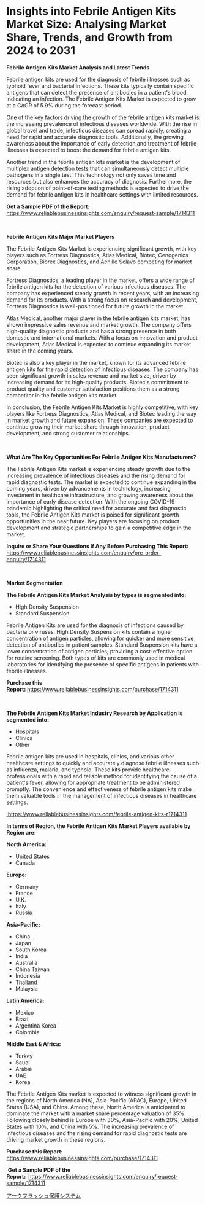 <p><h1>Insights into Febrile Antigen Kits Market Size: Analysing Market Share, Trends, and Growth from 2024 to 2031</h1></p><p><strong>Febrile Antigen Kits Market Analysis and Latest Trends</strong></p>
<p><p>Febrile antigen kits are used for the diagnosis of febrile illnesses such as typhoid fever and bacterial infections. These kits typically contain specific antigens that can detect the presence of antibodies in a patient's blood, indicating an infection. The Febrile Antigen Kits Market is expected to grow at a CAGR of 5.9% during the forecast period.</p><p>One of the key factors driving the growth of the febrile antigen kits market is the increasing prevalence of infectious diseases worldwide. With the rise in global travel and trade, infectious diseases can spread rapidly, creating a need for rapid and accurate diagnostic tools. Additionally, the growing awareness about the importance of early detection and treatment of febrile illnesses is expected to boost the demand for febrile antigen kits.</p><p>Another trend in the febrile antigen kits market is the development of multiplex antigen detection tests that can simultaneously detect multiple pathogens in a single test. This technology not only saves time and resources but also enhances the accuracy of diagnosis. Furthermore, the rising adoption of point-of-care testing methods is expected to drive the demand for febrile antigen kits in healthcare settings with limited resources.</p></p>
<p><strong>Get a Sample PDF of the Report:&nbsp;</strong> <a href="https://www.reliablebusinessinsights.com/enquiry/request-sample/1714311">https://www.reliablebusinessinsights.com/enquiry/request-sample/1714311</a></p>
<p>&nbsp;</p>
<p><strong>Febrile Antigen Kits Major Market Players</strong></p>
<p><p>The Febrile Antigen Kits Market is experiencing significant growth, with key players such as Fortress Diagnostics, Atlas Medical, Biotec, Cenogenics Corporation, Biorex Diagnostics, and Achille Sclavo competing for market share. </p><p>Fortress Diagnostics, a leading player in the market, offers a wide range of febrile antigen kits for the detection of various infectious diseases. The company has experienced steady growth in recent years, with an increasing demand for its products. With a strong focus on research and development, Fortress Diagnostics is well-positioned for future growth in the market.</p><p>Atlas Medical, another major player in the febrile antigen kits market, has shown impressive sales revenue and market growth. The company offers high-quality diagnostic products and has a strong presence in both domestic and international markets. With a focus on innovation and product development, Atlas Medical is expected to continue expanding its market share in the coming years.</p><p>Biotec is also a key player in the market, known for its advanced febrile antigen kits for the rapid detection of infectious diseases. The company has seen significant growth in sales revenue and market size, driven by increasing demand for its high-quality products. Biotec's commitment to product quality and customer satisfaction positions them as a strong competitor in the febrile antigen kits market.</p><p>In conclusion, the Febrile Antigen Kits Market is highly competitive, with key players like Fortress Diagnostics, Atlas Medical, and Biotec leading the way in market growth and future expansion. These companies are expected to continue growing their market share through innovation, product development, and strong customer relationships.</p></p>
<p>&nbsp;</p>
<p><strong>What Are The Key Opportunities For Febrile Antigen Kits Manufacturers?</strong></p>
<p><p>The Febrile Antigen Kits market is experiencing steady growth due to the increasing prevalence of infectious diseases and the rising demand for rapid diagnostic tests. The market is expected to continue expanding in the coming years, driven by advancements in technology, increasing investment in healthcare infrastructure, and growing awareness about the importance of early disease detection. With the ongoing COVID-19 pandemic highlighting the critical need for accurate and fast diagnostic tools, the Febrile Antigen Kits market is poised for significant growth opportunities in the near future. Key players are focusing on product development and strategic partnerships to gain a competitive edge in the market.</p></p>
<p><strong>Inquire or Share Your Questions If Any Before Purchasing This Report:</strong> <a href="https://www.reliablebusinessinsights.com/enquiry/pre-order-enquiry/1714311">https://www.reliablebusinessinsights.com/enquiry/pre-order-enquiry/1714311</a></p>
<p>&nbsp;</p>
<p><strong>Market Segmentation</strong></p>
<p><strong>The Febrile Antigen Kits Market Analysis by types is segmented into:</strong></p>
<p><ul><li>High Density Suspension</li><li>Standard Suspension</li></ul></p>
<p><p>Febrile Antigen Kits are used for the diagnosis of infections caused by bacteria or viruses. High Density Suspension kits contain a higher concentration of antigen particles, allowing for quicker and more sensitive detection of antibodies in patient samples. Standard Suspension kits have a lower concentration of antigen particles, providing a cost-effective option for routine screening. Both types of kits are commonly used in medical laboratories for identifying the presence of specific antigens in patients with febrile illnesses.</p></p>
<p><strong>Purchase this Report:&nbsp;</strong><a href="https://www.reliablebusinessinsights.com/purchase/1714311">https://www.reliablebusinessinsights.com/purchase/1714311</a></p>
<p>&nbsp;</p>
<p><strong>The Febrile Antigen Kits Market Industry Research by Application is segmented into:</strong></p>
<p><ul><li>Hospitals</li><li>Clinics</li><li>Other</li></ul></p>
<p><p>Febrile antigen kits are used in hospitals, clinics, and various other healthcare settings to quickly and accurately diagnose febrile illnesses such as influenza, malaria, and typhoid. These kits provide healthcare professionals with a rapid and reliable method for identifying the cause of a patient's fever, allowing for appropriate treatment to be administered promptly. The convenience and effectiveness of febrile antigen kits make them valuable tools in the management of infectious diseases in healthcare settings.</p></p>
<p><a href="https://www.reliablebusinessinsights.com/febrile-antigen-kits-r1714311">&nbsp;https://www.reliablebusinessinsights.com/febrile-antigen-kits-r1714311</a></p>
<p><strong>In terms of Region, the Febrile Antigen Kits Market Players available by Region are:</strong></p>
<p>
    <p> <strong> North America: </strong>
        <ul>
            <li>United States</li>
            <li>Canada</li>
        </ul>
        </p> 
    <p> <strong> Europe: </strong>
        <ul>
            <li>Germany</li>
            <li>France</li>
            <li>U.K.</li>
            <li>Italy</li>
            <li>Russia</li>
        </ul>
        </p> 
    <p> <strong> Asia-Pacific: </strong>
        <ul>
            <li>China</li>
            <li>Japan</li>
            <li>South Korea</li>
            <li>India</li>
            <li>Australia</li>
            <li>China Taiwan</li>
            <li>Indonesia</li>
            <li>Thailand</li>
            <li>Malaysia</li>
        </ul>
        </p> 
    <p> <strong> Latin America: </strong>
        <ul>
            <li>Mexico</li>
            <li>Brazil</li>
            <li>Argentina Korea</li>
            <li>Colombia</li>
        </ul>
        </p> 
    <p> <strong> Middle East & Africa: </strong>
        <ul>
            <li>Turkey</li>
            <li>Saudi</li>
            <li>Arabia</li>
            <li>UAE</li>
            <li>Korea</li>
        </ul>
    </p>
    </p>
<p><p>The Febrile Antigen Kits market is expected to witness significant growth in the regions of North America (NA), Asia-Pacific (APAC), Europe, United States (USA), and China. Among these, North America is anticipated to dominate the market with a market share percentage valuation of 35%. Following closely behind is Europe with 30%, Asia-Pacific with 20%, United States with 10%, and China with 5%. The increasing prevalence of infectious diseases and the rising demand for rapid diagnostic tests are driving market growth in these regions.</p></p>
<p><strong>Purchase this Report: </strong><a href="https://www.reliablebusinessinsights.com/purchase/1714311">https://www.reliablebusinessinsights.com/purchase/1714311</a></p>
<p>&nbsp;<strong>Get a Sample PDF of the Report:&nbsp;&nbsp;</strong><a href="https://www.reliablebusinessinsights.com/enquiry/request-sample/1714311">https://www.reliablebusinessinsights.com/enquiry/request-sample/1714311</a></p>
<p><strong></strong></p>
<p><p><a href="https://github.com/sghwr779811674/Market-Research-Report-List-3/blob/main/2921440185422.md">アークフラッシュ保護システム</a></p></p>